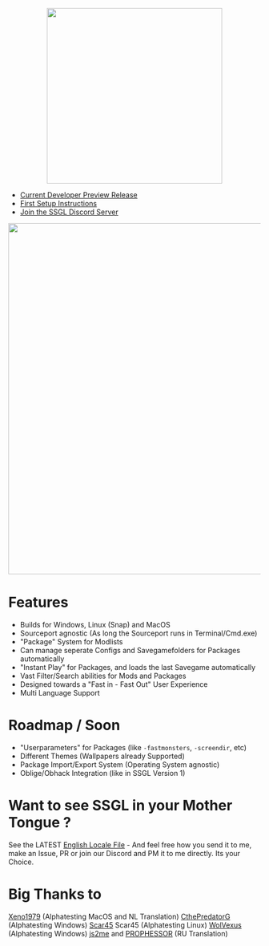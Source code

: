 
<!-- @import "[TOC]" {cmd="toc" depthFrom=1 depthTo=6 orderedList=false} -->
<p align="center"><img src="https://github.com/FreaKzero/ssgl-doom-launcher/blob/latest/readmelogo.png" width="350"></p>

- [Current Developer Preview Release](https://github.com/FreaKzero/ssgl-doom-launcher/releases/tag/v2.0.0-devpreview.14)
- [First Setup Instructions](https://github.com/FreaKzero/ssgl-doom-launcher/wiki/SSGL---First-Setup)
- [Join the SSGL Discord Server](https://discord.gg/MsjZhHF)

<p align="center"><img src="https://github.com/FreaKzero/ssgl-doom-launcher/blob/latest/readmedemo.gif" width="700"></p>

# Features

- Builds for Windows, Linux (Snap) and MacOS
- Sourceport agnostic (As long the Sourceport runs in Terminal/Cmd.exe)
- "Package" System for Modlists
- Can manage seperate Configs and Savegamefolders for Packages automatically
- "Instant Play" for Packages, and loads the last Savegame automatically
- Vast Filter/Search abilities for Mods and Packages
- Designed towards a "Fast in - Fast Out" User Experience
- Multi Language Support

# Roadmap / Soon
- "Userparameters" for Packages (like `-fastmonsters`, `-screendir`, etc)
- Different Themes (Wallpapers already Supported)
- Package Import/Export System (Operating System agnostic)
- Oblige/Obhack Integration (like in SSGL Version 1)

# Want to see SSGL in your Mother Tongue ?
See the LATEST [English Locale File](https://github.com/FreaKzero/ssgl-doom-launcher/blob/latest/app/client/locales/en.js) - And feel free how you send it to me, make an Issue, PR or join our Discord and PM it to me directly. Its your Choice.

# Big Thanks to
[Xeno1979](https://github.com/Xeno1979) (Alphatesting MacOS and NL Translation)
[CthePredatorG](https://github.com/CthePredatorG) (Alphatesting Windows)
[Scar45](https://github.com/scar45) Scar45 (Alphatesting Linux)
[WolVexus](https://www.youtube.com/channel/UCC6ixAIHqKkSh3lv2tM5wwQ) (Alphatesting Windows)
[js2me](https://github.com/js2me) and [PROPHESSOR](https://github.com/PROPHESSOR) (RU Translation)